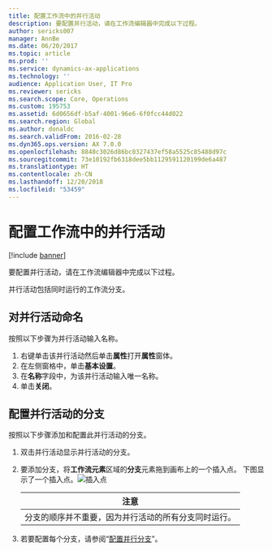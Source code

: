 ```yaml
---
title: 配置工作流中的并行活动
description: 要配置并行活动，请在工作流编辑器中完成以下过程。
author: sericks007
manager: AnnBe
ms.date: 06/20/2017
ms.topic: article
ms.prod: ''
ms.service: dynamics-ax-applications
ms.technology: ''
audience: Application User, IT Pro
ms.reviewer: sericks
ms.search.scope: Core, Operations
ms.custom: 195753
ms.assetid: 6d0656df-b5af-4001-96e6-6f0fcc44d022
ms.search.region: Global
ms.author: donaldc
ms.search.validFrom: 2016-02-28
ms.dyn365.ops.version: AX 7.0.0
ms.openlocfilehash: 8848c3026d86bc0327437ef58a5525c85488d97c
ms.sourcegitcommit: 73e10192fb6318dee5bb1129591120199de6a487
ms.translationtype: HT
ms.contentlocale: zh-CN
ms.lasthandoff: 12/20/2018
ms.locfileid: "53459"
---
```

# <a name="configure-parallel-activities-in-a-workflow"></a>配置工作流中的并行活动

[!include [banner](../includes/banner.md)]

要配置并行活动，请在工作流编辑器中完成以下过程。

并行活动包括同时运行的工作流分支。

## <a name="name-a-parallel-activity"></a>对并行活动命名
按照以下步骤为并行活动输入名称。
1.  右键单击该并行活动然后单击**属性**打开**属性**窗体。
2.  在左侧窗格中，单击**基本设置**。
3.  在**名称**字段中，为该并行活动输入唯一名称。
4.  单击**关闭**。

## <a name="configure-the-branches-of-a-parallel-activity"></a>配置并行活动的分支
按照以下步骤添加和配置此并行活动的分支。
1. 双击并行活动显示并行活动的分支。
2. 要添加分支，将**工作流元素**区域的**分支**元素拖到画布上的一个插入点。 下图显示了一个插入点。![插入点](./media/workflow_insertionpoint.gif)

   |                                              <strong>注意</strong>                                               |
   |------------------------------------------------------------------------------------------------------------------|
   | 分支的顺序并不重要，因为并行活动的所有分支同时运行。 |


3. 若要配置每个分支，请参阅“[配置并行分支](configure-parallel-branch-workflow.md)”。





